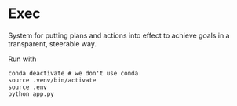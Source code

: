 # Exec

System for putting plans and actions into effect to achieve goals in a transparent, steerable way.

Run with

```
conda deactivate # we don't use conda
source .venv/bin/activate
source .env
python app.py
```